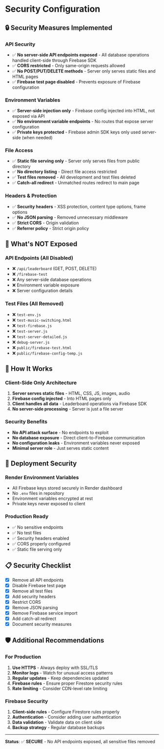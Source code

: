 # Security Configuration

## 🔒 Security Measures Implemented

### API Security
- ✅ **No server-side API endpoints exposed** - All database operations handled client-side through Firebase SDK
- ✅ **CORS restricted** - Only same-origin requests allowed
- ✅ **No POST/PUT/DELETE methods** - Server only serves static files and HTML pages
- ✅ **Firebase test page disabled** - Prevents exposure of Firebase configuration

### Environment Variables
- ✅ **Server-side injection only** - Firebase config injected into HTML, not exposed via API
- ✅ **No environment variable endpoints** - No routes that expose server configuration
- ✅ **Private keys protected** - Firebase admin SDK keys only used server-side (when needed)

### File Access
- ✅ **Static file serving only** - Server only serves files from public directory
- ✅ **No directory listing** - Direct file access restricted
- ✅ **Test files removed** - All development and test files deleted
- ✅ **Catch-all redirect** - Unmatched routes redirect to main page

### Headers & Protection
- ✅ **Security headers** - XSS protection, content type options, frame options
- ✅ **No JSON parsing** - Removed unnecessary middleware
- ✅ **Strict CORS** - Origin validation
- ✅ **Referrer policy** - Strict origin policy

## 🚫 What's NOT Exposed

### API Endpoints (All Disabled)
- ❌ `/api/leaderboard` (GET, POST, DELETE)
- ❌ `/firebase-test`
- ❌ Any server-side database operations
- ❌ Environment variable exposure
- ❌ Server configuration details

### Test Files (All Removed)
- ❌ `test-env.js`
- ❌ `test-music-switching.html`
- ❌ `test-firebase.js`
- ❌ `test-server.js`
- ❌ `test-server-detailed.js`
- ❌ `debug-server.js`
- ❌ `public/firebase-test.html`
- ❌ `public/firebase-config-temp.js`

## 🔐 How It Works

### Client-Side Only Architecture
1. **Server serves static files** - HTML, CSS, JS, images, audio
2. **Firebase config injected** - Into HTML pages only
3. **Client handles all data** - Leaderboard operations via Firebase SDK
4. **No server-side processing** - Server is just a file server

### Security Benefits
- **No API attack surface** - No endpoints to exploit
- **No database exposure** - Direct client-to-Firebase communication
- **No configuration leaks** - Environment variables never exposed
- **Minimal server role** - Just serves static content

## 🚀 Deployment Security

### Render Environment Variables
- All Firebase keys stored securely in Render dashboard
- No `.env` files in repository
- Environment variables encrypted at rest
- Private keys never exposed to client

### Production Ready
- ✅ No sensitive endpoints
- ✅ No test files
- ✅ Security headers enabled
- ✅ CORS properly configured
- ✅ Static file serving only

## 📋 Security Checklist

- [x] Remove all API endpoints
- [x] Disable Firebase test page
- [x] Remove all test files
- [x] Add security headers
- [x] Restrict CORS
- [x] Remove JSON parsing
- [x] Remove Firebase service import
- [x] Add catch-all redirect
- [x] Document security measures

## 🛡️ Additional Recommendations

### For Production
1. **Use HTTPS** - Always deploy with SSL/TLS
2. **Monitor logs** - Watch for unusual access patterns
3. **Regular updates** - Keep dependencies updated
4. **Firebase rules** - Ensure proper Firestore security rules
5. **Rate limiting** - Consider CDN-level rate limiting

### Firebase Security
1. **Client-side rules** - Configure Firestore rules properly
2. **Authentication** - Consider adding user authentication
3. **Data validation** - Validate data on client side
4. **Backup strategy** - Regular database backups

---

**Status**: ✅ **SECURE** - No API endpoints exposed, all sensitive files removed 